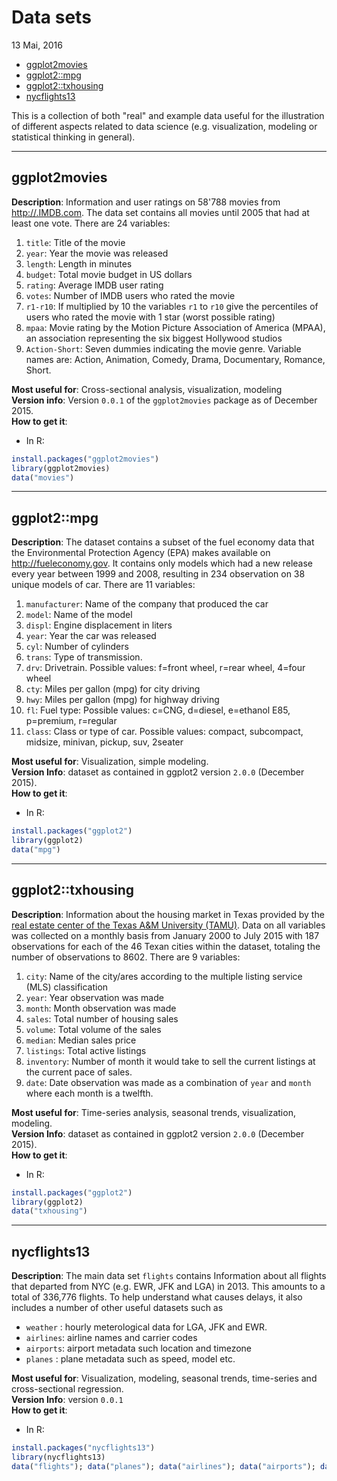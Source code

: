 Data sets
================
13 Mai, 2016

-   [ggplot2movies](#ggplot2movies)
-   [ggplot2::mpg](#ggplot2mpg)
-   [ggplot2::txhousing](#ggplot2txhousing)
-   [nycflights13](#nycflights13)

This is a collection of both "real" and example data useful for the
illustration of different aspects related to data science (e.g.
visualization, modeling or statistical thinking in general).

------------------------------------------------------------------------

ggplot2movies
-------------

**Description**: Information and user ratings on 58'788 movies from
<http://.IMDB.com>. The data set contains all movies until 2005 that had
at least one vote. There are 24 variables:

1.  `title`: Title of the movie
2.  `year`: Year the movie was released
3.  `length`: Length in minutes
4.  `budget`: Total movie budget in US dollars
5.  `rating`: Average IMDB user rating
6.  `votes`: Number of IMDB users who rated the movie
7.  `r1-r10`: If multiplied by 10 the variables `r1` to `r10` give the
    percentiles of users who rated the movie with 1 star (worst
    possible rating)
8.  `mpaa`: Movie rating by the Motion Picture Association of America
    (MPAA), an association representing the six biggest Hollywood
    studios
9.  `Action-Short`: Seven dummies indicating the movie genre. Variable
    names are: Action, Animation, Comedy, Drama, Documentary,
    Romance, Short.

**Most useful for**: Cross-sectional analysis, visualization, modeling  
**Version info**: Version `0.0.1` of the `ggplot2movies` package as of
December 2015.  
**How to get it**:  
 + In R:

``` r
install.packages("ggplot2movies")
library(ggplot2movies)
data("movies")
```

------------------------------------------------------------------------

ggplot2::mpg
------------

**Description**: The dataset contains a subset of the fuel economy data
that the Environmental Protection Agency (EPA) makes available on
<http://fueleconomy.gov>. It contains only models which had a new
release every year between 1999 and 2008, resulting in 234 observation
on 38 unique models of car. There are 11 variables:

1.  `manufacturer`: Name of the company that produced the car
2.  `model`: Name of the model
3.  `displ`: Engine displacement in liters
4.  `year`: Year the car was released
5.  `cyl`: Number of cylinders
6.  `trans`: Type of transmission.
7.  `drv`: Drivetrain. Possible values: f=front wheel, r=rear wheel,
    4=four wheel
8.  `cty`: Miles per gallon (mpg) for city driving
9.  `hwy`: Miles per gallon (mpg) for highway driving
10. `fl`: Fuel type: Possible values: c=CNG, d=diesel, e=ethanol E85,
    p=premium, r=regular
11. `class`: Class or type of car. Possible values: compact, subcompact,
    midsize, minivan, pickup, suv, 2seater

**Most useful for**: Visualization, simple modeling.  
**Version Info**: dataset as contained in ggplot2 version `2.0.0`
(December 2015).  
**How to get it**:  
 + In R:

``` r
install.packages("ggplot2")
library(ggplot2)
data("mpg")
```

------------------------------------------------------------------------

ggplot2::txhousing
------------------

**Description**: Information about the housing market in Texas provided
by the [real estate center of the Texas A&M University
(TAMU)](http://recenter.tamu.edu/). Data on all variables was collected
on a monthly basis from January 2000 to July 2015 with 187 observations
for each of the 46 Texan cities within the dataset, totaling the number
of observations to 8602. There are 9 variables:

1.  `city`: Name of the city/ares according to the multiple listing
    service (MLS) classification
2.  `year`: Year observation was made
3.  `month`: Month observation was made
4.  `sales`: Total number of housing sales
5.  `volume`: Total volume of the sales
6.  `median`: Median sales price
7.  `listings`: Total active listings
8.  `inventory`: Number of month it would take to sell the current
    listings at the current pace of sales.
9.  `date`: Date observation was made as a combination of `year` and
    `month` where each month is a twelfth.

**Most useful for**: Time-series analysis, seasonal trends,
visualization, modeling.  
**Version Info**: dataset as contained in ggplot2 version `2.0.0`
(December 2015).  
**How to get it**:  
 + In R:

``` r
install.packages("ggplot2")
library(ggplot2)
data("txhousing")
```

------------------------------------------------------------------------

nycflights13
------------

**Description**: The main data set `flights` contains Information about
all flights that departed from NYC (e.g. EWR, JFK and LGA) in 2013. This
amounts to a total of 336,776 flights. To help understand what causes
delays, it also includes a number of other useful datasets such as

-   `weather` : hourly meterological data for LGA, JFK and EWR.
-   `airlines`: airline names and carrier codes
-   `airports`: airport metadata such location and timezone
-   `planes` : plane metadata such as speed, model etc.

**Most useful for**: Visualization, modeling, seasonal trends,
time-series and cross-sectional regression.  
**Version Info**: version `0.0.1`  
**How to get it**:  
 + In R:

``` r
install.packages("nycflights13")
library(nycflights13)
data("flights"); data("planes"); data("airlines"); data("airports"); data("weather")
```
